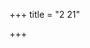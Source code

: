 +++
title = "2 21"

+++

<div class="js_include" url="/vedAH_yajuH/taittirIyam/sUtram/ApastambaH/gRhyam/ekAgnikANDam/vishvAsa-prastutiH/2_21/01_ukthyashchAsyatirAtrashcha.md"  newLevelForH1="2" includeTitle="true"> </div>
<div class="js_include collapsed" url="/vedAH_yajuH/taittirIyam/sUtram/ApastambaH/gRhyam/ekAgnikANDam/haradatta-TIkA/2_21/01_ukthyashchAsyatirAtrashcha.md"  newLevelForH1="3" title="हरदत्तटीका"> </div>

<div class="js_include" url="/vedAH_yajuH/taittirIyam/sUtram/ApastambaH/gRhyam/ekAgnikANDam/vishvAsa-prastutiH/2_21/02-04_bhUH_pRthivyagninarchAmum.md"  newLevelForH1="2" includeTitle="true"> </div>
<div class="js_include collapsed" url="/vedAH_yajuH/taittirIyam/sUtram/ApastambaH/gRhyam/ekAgnikANDam/haradatta-TIkA/2_21/02-04_bhUH_pRthivyagninarchAmum.md"  newLevelForH1="3" title="हरदत्तटीका"> </div>

<div class="js_include" url="/vedAH_yajuH/taittirIyam/sUtram/ApastambaH/gRhyam/ekAgnikANDam/vishvAsa-prastutiH/2_21/05_janadadbhiratharvAngirobhiramum_mayi.md"  newLevelForH1="2" includeTitle="true"> </div>
<div class="js_include collapsed" url="/vedAH_yajuH/taittirIyam/sUtram/ApastambaH/gRhyam/ekAgnikANDam/haradatta-TIkA/2_21/05_janadadbhiratharvAngirobhiramum_mayi.md"  newLevelForH1="3" title="हरदत्तटीका"> </div>

<div class="js_include" url="/vedAH_yajuH/taittirIyam/sUtram/ApastambaH/gRhyam/ekAgnikANDam/vishvAsa-prastutiH/2_21/06-07_rochanAyAjirAyAgnaye_devajAtave.md"  newLevelForH1="2" includeTitle="true"> </div>
<div class="js_include collapsed" url="/vedAH_yajuH/taittirIyam/sUtram/ApastambaH/gRhyam/ekAgnikANDam/haradatta-TIkA/2_21/06-07_rochanAyAjirAyAgnaye_devajAtave.md"  newLevelForH1="3" title="हरदत्तटीका"> </div>

<div class="js_include" url="/vedAH_yajuH/taittirIyam/sUtram/ApastambaH/gRhyam/ekAgnikANDam/vishvAsa-prastutiH/2_21/08-09_svadhA_svAhA.md"  newLevelForH1="2" includeTitle="true"> </div>
<div class="js_include collapsed" url="/vedAH_yajuH/taittirIyam/sUtram/ApastambaH/gRhyam/ekAgnikANDam/haradatta-TIkA/2_21/08-09_svadhA_svAhA.md"  newLevelForH1="3" title="हरदत्तटीका"> </div>

<div class="js_include" url="/vedAH_yajuH/taittirIyam/sUtram/ApastambaH/gRhyam/ekAgnikANDam/vishvAsa-prastutiH/2_21/10-14_annamiva_te.md"  newLevelForH1="2" includeTitle="true"> </div>
<div class="js_include collapsed" url="/vedAH_yajuH/taittirIyam/sUtram/ApastambaH/gRhyam/ekAgnikANDam/haradatta-TIkA/2_21/10-14_annamiva_te.md"  newLevelForH1="3" title="हरदत्तटीका"> </div>

<div class="js_include" url="/vedAH_yajuH/taittirIyam/sUtram/ApastambaH/gRhyam/ekAgnikANDam/vishvAsa-prastutiH/2_21/15_sa2Msravantu_disho.md"  newLevelForH1="2" includeTitle="true"> </div>
<div class="js_include collapsed" url="/vedAH_yajuH/taittirIyam/sUtram/ApastambaH/gRhyam/ekAgnikANDam/haradatta-TIkA/2_21/15_sa2Msravantu_disho.md"  newLevelForH1="3" title="हरदत्तटीका"> </div>

<div class="js_include" url="/vedAH_yajuH/taittirIyam/sUtram/ApastambaH/gRhyam/ekAgnikANDam/vishvAsa-prastutiH/2_21/16_yasho-si_yasho-hantvayi.md"  newLevelForH1="2" includeTitle="true"> </div>
<div class="js_include collapsed" url="/vedAH_yajuH/taittirIyam/sUtram/ApastambaH/gRhyam/ekAgnikANDam/haradatta-TIkA/2_21/16_yasho-si_yasho-hantvayi.md"  newLevelForH1="3" title="हरदत्तटीका"> </div>

<div class="js_include" url="/vedAH_yajuH/taittirIyam/sUtram/ApastambaH/gRhyam/ekAgnikANDam/vishvAsa-prastutiH/2_21/17_ankau_nyankAvabhito.md"  newLevelForH1="2" includeTitle="true"> </div>
<div class="js_include collapsed" url="/vedAH_yajuH/taittirIyam/sUtram/ApastambaH/gRhyam/ekAgnikANDam/haradatta-TIkA/2_21/17_ankau_nyankAvabhito.md"  newLevelForH1="3" title="हरदत्तटीका"> </div>

<div class="js_include" url="/vedAH_yajuH/taittirIyam/sUtram/ApastambaH/gRhyam/ekAgnikANDam/vishvAsa-prastutiH/2_21/18_addhvanAmaddhvapate_svasti.md"  newLevelForH1="2" includeTitle="true"> </div>
<div class="js_include collapsed" url="/vedAH_yajuH/taittirIyam/sUtram/ApastambaH/gRhyam/ekAgnikANDam/haradatta-TIkA/2_21/18_addhvanAmaddhvapate_svasti.md"  newLevelForH1="3" title="हरदत्तटीका"> </div>

<div class="js_include" url="/vedAH_yajuH/taittirIyam/sUtram/ApastambaH/gRhyam/ekAgnikANDam/vishvAsa-prastutiH/2_21/19_ayaM_vAmashvinau.md"  newLevelForH1="2" includeTitle="true"> </div>
<div class="js_include collapsed" url="/vedAH_yajuH/taittirIyam/sUtram/ApastambaH/gRhyam/ekAgnikANDam/haradatta-TIkA/2_21/19_ayaM_vAmashvinau.md"  newLevelForH1="3" title="हरदत्तटीका"> </div>

<div class="js_include" url="/vedAH_yajuH/taittirIyam/sUtram/ApastambaH/gRhyam/ekAgnikANDam/vishvAsa-prastutiH/2_21/20_ashvo-si_hayo-syatyo-si.md"  newLevelForH1="2" includeTitle="true"> </div>
<div class="js_include collapsed" url="/vedAH_yajuH/taittirIyam/sUtram/ApastambaH/gRhyam/ekAgnikANDam/haradatta-TIkA/2_21/20_ashvo-si_hayo-syatyo-si.md"  newLevelForH1="3" title="हरदत्तटीका"> </div>

<div class="js_include" url="/vedAH_yajuH/taittirIyam/sUtram/ApastambaH/gRhyam/ekAgnikANDam/vishvAsa-prastutiH/2_21/21_hastiyashasamasi_hastiyashasI.md"  newLevelForH1="2" includeTitle="true"> </div>
<div class="js_include collapsed" url="/vedAH_yajuH/taittirIyam/sUtram/ApastambaH/gRhyam/ekAgnikANDam/haradatta-TIkA/2_21/21_hastiyashasamasi_hastiyashasI.md"  newLevelForH1="3" title="हरदत्तटीका"> </div>

<div class="js_include" url="/vedAH_yajuH/taittirIyam/sUtram/ApastambaH/gRhyam/ekAgnikANDam/vishvAsa-prastutiH/2_21/22_avajihvaka_nijihvakAva.md"  newLevelForH1="2" includeTitle="true"> </div>
<div class="js_include collapsed" url="/vedAH_yajuH/taittirIyam/sUtram/ApastambaH/gRhyam/ekAgnikANDam/haradatta-TIkA/2_21/22_avajihvaka_nijihvakAva.md"  newLevelForH1="3" title="हरदत्तटीका"> </div>

<div class="js_include" url="/vedAH_yajuH/taittirIyam/sUtram/ApastambaH/gRhyam/ekAgnikANDam/vishvAsa-prastutiH/2_21/23_A_te_vAcham.md"  newLevelForH1="2" includeTitle="true"> </div>
<div class="js_include collapsed" url="/vedAH_yajuH/taittirIyam/sUtram/ApastambaH/gRhyam/ekAgnikANDam/haradatta-TIkA/2_21/23_A_te_vAcham.md"  newLevelForH1="3" title="हरदत्तटीका"> </div>

